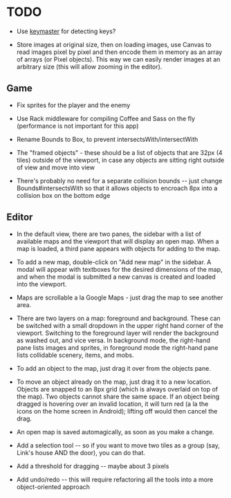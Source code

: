 # TODO

* Use [keymaster](https://github.com/madrobby/keymaster) for detecting keys?

* Store images at original size, then on loading images, use Canvas to read
  images pixel by pixel and then encode them in memory as an array of arrays (or
  Pixel objects). This way we can easily render images at an arbitrary size
  (this will allow zooming in the editor).

## Game

* Fix sprites for the player and the enemy

* Use Rack middleware for compiling Coffee and Sass on the fly
  (performance is not important for this app)

* Rename Bounds to Box, to prevent intersectsWith/intersectWith

* The "framed objects" - these should be a list of objects that are 32px (4
  tiles) outside of the viewport, in case any objects are sitting right outside
  of view and move into view

* There's probably no need for a separate collision bounds -- just change
  Bounds#intersectsWith so that it allows objects to encroach 8px into a
  collision box on the bottom edge

## Editor

* In the default view, there are two panes, the sidebar with a list of available
  maps and the viewport that will display an open map. When a map is loaded, a
  third pane appears with objects for adding to the map.

* To add a new map, double-click on "Add new map" in the sidebar. A modal will
  appear with textboxes for the desired dimensions of the map, and when the
  modal is submitted a new canvas is created and loaded into the viewport.

* Maps are scrollable a la Google Maps - just drag the map to see another area.

* There are two layers on a map: foreground and background. These can be
  switched with a small dropdown in the upper right hand corner of the viewport.
  Switching to the foreground layer will render the background as washed out,
  and vice versa. In background mode, the right-hand pane lists images and
  sprites, in foreground mode the right-hand pane lists collidable scenery,
  items, and mobs.

* To add an object to the map, just drag it over from the objects pane.

* To move an object already on the map, just drag it to a new location. Objects
  are snapped to an 8px grid (which is always overlaid on top of the map). Two
  objects cannot share the same space. If an object being dragged is hovering
  over an invalid location, it will turn red (a la the icons on the home screen
  in Android); lifting off would then cancel the drag.

* An open map is saved automagically, as soon as you make a change.

* Add a selection tool -- so if you want to move two tiles as a group (say,
  Link's house AND the door), you can do that.

* Add a threshold for dragging -- maybe about 3 pixels

* Add undo/redo -- this will require refactoring all the tools into a more
  object-oriented approach

